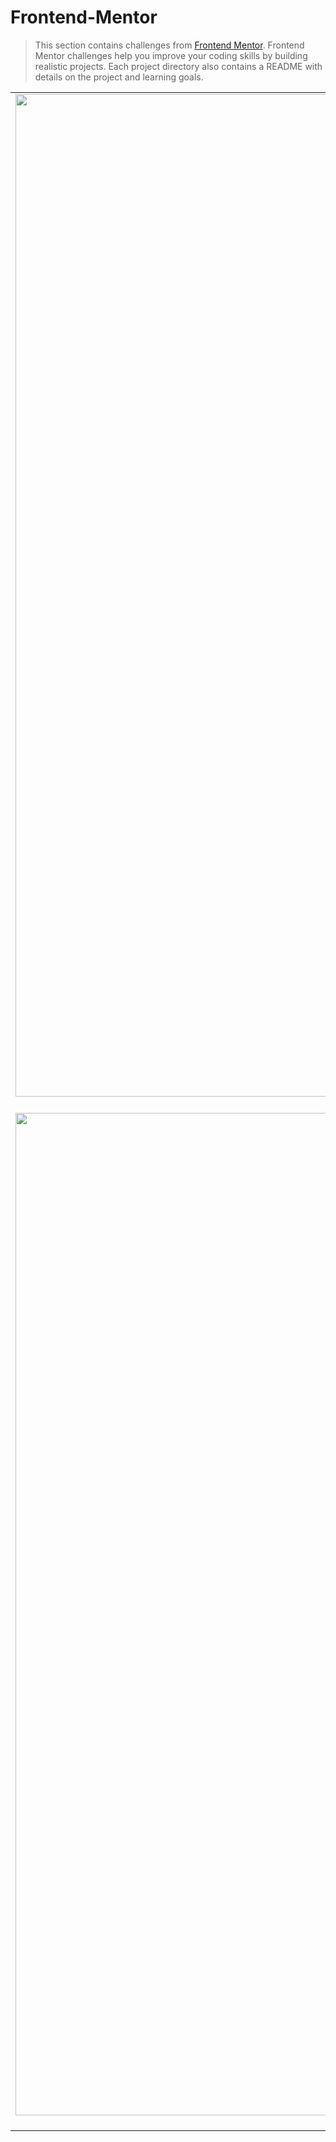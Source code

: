 # Frontend-Mentor
>This section contains challenges from [Frontend Mentor](https://frontendmentor.com). Frontend Mentor challenges help you improve your coding skills by building realistic projects. Each project directory also contains a README with details on the project and learning goals.


| | | 
|:-------------------------:|:-------------------------:|
|<img width="1604" alt="advice generator project" src="https://user-images.githubusercontent.com/89296394/164985590-ccfaa8a3-a054-4eff-80ce-33f7e1e05248.png"> **Advice Generator** [GitHub](https://github.com/NazChini/Frontend-Mentor/tree/main/Advice-Generator-App) * [Deployed](advice-generator-app-fem.netlify.app)  |  <img width="1604" alt="insure landing app" src="https://user-images.githubusercontent.com/89296394/164986336-cb7acdd8-7d82-47b2-937a-e2e9dd5364f5.png"> **Insure Landing App** - [Github](https://github.com/NazChini/Frontend-Mentor/tree/main/Insure-Landing-Page) * [Deployed](https://insurecompany.netlify.app/) |
|<img width="1604" alt="huddle landing page" src="https://user-images.githubusercontent.com/89296394/168493919-64df4a9b-681e-4e6c-ad98-8891901be297.png" /> **Huddle Landing Page** - [GitHub](https://github.com/NazChini/Frontend-Mentor/tree/main/Huddle-Landing-Page) * [Deployed](#) | <img width="1604" alt="" src="" />
